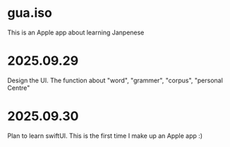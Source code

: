 # gua.iso
This is an Apple app about learning Janpenese

# 2025.09.29
Design the UI. The function about "word", "grammer", "corpus", "personal Centre"

# 2025.09.30
Plan to learn swiftUI. This is the first time I make up an Apple app :)
